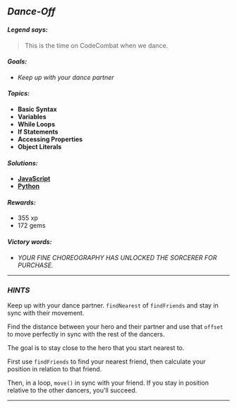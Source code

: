 ## _Dance-Off_

#### _Legend says:_
> This is the time on CodeCombat when we dance.

#### _Goals:_
+ _Keep up with your dance partner_

#### _Topics:_
+ **Basic Syntax**
+ **Variables**
+ **While Loops**
+ **If Statements**
+ **Accessing Properties**
+ **Object Literals**

#### _Solutions:_
+ **[JavaScript](danceOff.js)**
+ **[Python](dance_off.py)**

#### _Rewards:_
+ 355 xp
+ 172 gems

#### _Victory words:_
+ _YOUR FINE CHOREOGRAPHY HAS UNLOCKED THE SORCERER FOR PURCHASE._

___

### _HINTS_

Keep up with your dance partner. `findNearest` of `findFriends` and stay in sync with their movement.

Find the distance between your hero and their partner and use that `offset` to move perfectly in sync with the rest of the dancers.

The goal is to stay close to the hero that you start nearest to.

First use `findFriends` to find your nearest friend, then calculate your position in relation to that friend.

Then, in a loop, `move()` in sync with your friend. If you stay in position relative to the other dancers, you'll succeed.

___
